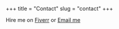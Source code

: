 +++
title = "Contact"
slug = "contact"
+++

Hire me on [Fiverr](https://www.fiverr.com/malwarereverse) or [Email me](stadnickibrian@gmail.com)
